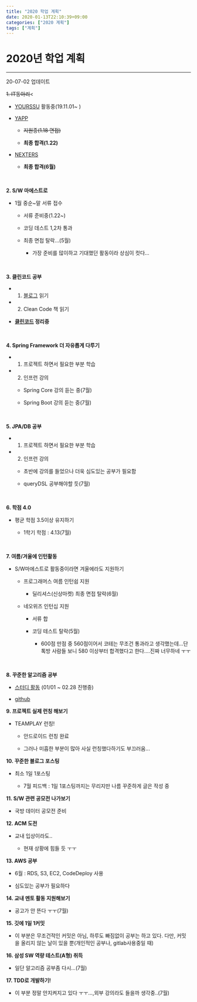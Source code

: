 ```yaml
---
title: "2020 학업 계획"
date: 2020-01-13T22:10:39+09:00
categories: ["2020 계획"]
tags: ["계획"]
---
```


# **2020년 학업 계획**
***

20-07-02 업데이트


~~1. IT동아리~~<

- [YOURSSU](https://yourssu.com/) 활동중(19.11.01~ )

- [YAPP](http://yapp.co.kr/)

  - ~~지원중(1.18 면접)~~

  - **최종 합격(1.22)** 

- [NEXTERS](http://teamnexters.com/)

  - **최종 합격(6월)**

<br>

**2. S/W 마에스트로**

- 1월 중순~말 서류 접수

  - 서류 준비중(1.22~)

  - 코딩 데스트 1,2차 통과

  - 최종 면접 탈락...(5월)

    - 가장 준비를 많이하고 기대했던 활동이라 상심이 컷다...

<br>

**3. 클린코드 공부**

- 1) [블로그](https://github.com/Yooii-Studios/Clean-Code) 읽기

- 2) Clean Code 책 읽기

- **[클린코드](https://chlalstjd430.github.io/categories/%ED%81%B4%EB%A6%B0%EC%BD%94%EB%93%9C/) 정리중**

<br>

**4. Spring Framework 더 자유롭게 다루기**

- 1) 프로젝트 하면서 필요한 부분 학습

- 2) 인프런 강의  

  - Spring Core 강의 듣는 중(7월)

  - Spring Boot 강의 듣는 중(7월)


<br>

**5. JPA/DB 공부**

- 1) 프로젝트 하면서 필요한 부분 학습

- 2) 인프런 강의

  - 초반에 강의를 들었으나 더욱 심도있는 공부가 필요함

  - queryDSL 공부해야할 듯(7월)



<br>

**6. 학점 4.0**<br>

- 평균 학점 3.5이상 유지하기

  - 1학기 학점 : 4.13(7월)

<br>

**7. 여름/겨울에 인턴활동**

- S/W마에스트로 활동중이라면 겨울에라도 지원하기

  - 프로그래머스 여름 인턴쉽 지원

    - 딜리셔스(신상마켓) 최종 면접 탈락(6월)

  - 네오위즈 인턴십 지원

    - 서류 합

    - 코딩 테스트 탈락(5월)

      - 600점 만점 중 560점이어서 코테는 무조건 통과라고 생각했는데...단톡방 사람들 보니 580 이상부터 합격했다고 한다....진짜 너무하네 ㅜㅜ

<br>

**8. 꾸준한 알고리즘 공부**

- [스터디 활동](https://www.acmicpc.net/group/6984) (01/01 ~ 02.28 진행중)

- [github](https://github.com/chlalstjd430/algorithm)


**9. 프로젝트 실제 런칭 해보기**

- TEAMPLAY 런칭!

  - 안드로이드 런칭 완료

  - 그러나 미흡한 부분이 많아 사실 런칭했다하기도 부끄러움...

**10. 꾸준한 블로그 포스팅**

- 최소 1일 1포스팅

  - 7월 피드백 : 1일 1포스팅까지는 무리지만 나름 꾸준하게 글은 작성 중
  
**11. S/W 관련 공모전 나가보기**

- 국방 데이터 공모전 준비

**12. ACM 도전**

- 교내 입상이라도..

  - 현재 상황에 힘들 듯 ㅜㅜ

**13. AWS 공부**

- 6월 : RDS, S3, EC2, CodeDeploy 사용

- 심도있는 공부가 필요하다


**14. 교내 멘토 활동 지원해보기**

- 공고가 안 뜬다 ㅜㅜ(7월)


**15. 깃에 1일 1커밋**

- 이 부분은 무조건적인 커밋은 아님, 하루도 빠짐없이 공부는 하고 있다. 다만, 커밋을 올리지 않는 날이 있을 뿐(개인적인 공부나, gitlab사용중일 때)


**16. 삼성 SW 역량 테스트(A형) 취득**

- 일단 알고리즘 공부좀 다시...(7월)


**17. TDD로 개발하기!**

- 이 부분 정말 안지켜지고 있다 ㅜㅜ...,외부 강의라도 들을까 생각중..(7월)

<br>
